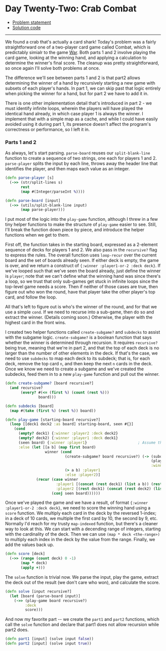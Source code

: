 # Day Twenty-Two: Crab Combat

* [Problem statement](https://adventofcode.com/2020/day/22)
* [Solution code](https://github.com/abyala/advent-2020-clojure/blob/master/src/advent_2020_clojure/day22.clj)

---

We found a crab that's actually a card shark! Today's problem was a fairly straightforward one of a two-player
card game called Combat, which is predictably simialr to the game [War](https://bicyclecards.com/how-to-play/war/).
Both parts 1 and 2 involve playing the card game, looking at the winning hand, and applying a calculation to
determine the winner's final score. The cleanup was pretty straightforward, so once again I'll solve both
problems at once.

The difference we'll see between parts 1 and 2 is that part2 allows determining the winner of a hand by
recursively starting a new game with subsets of each player's hands. In part 1, we can skip past that logic
entirely when picking the winner for a hand, but for part 2 we have to add it in.

There is one other implementation detail that's introduced in part 2 - we must identify infinite loops, wherein
the players will have played the identical hand already, in which case player 1 is always the winner. I
implement that with a simple map as a cache, and while I could have easily avoided using it during part 1,
its presence doesn't affect the program's correctness or performance, so I left it in.

### Parts 1 and 2

As always, let's start parsing. `parse-board` reuses our `split-blank-line` function to create a sequence of
two strings, one each for players 1 and 2. `parse-player` splits the input by each line, throws away the
header line that identifies the player, and then maps each value as an integer.

```clojure
(defn parse-player [s]
  (->> (str/split-lines s)
       rest
       (map #(Integer/parseInt %))))

(defn parse-board [input]
  (->> (utils/split-blank-line input)
       (map parse-player)))
```

I put most of the logic into the `play-game` function, although I threw in a few tiny helper functions
to make the structure of `play-game` easier to see.  Still, I'll break the function down piece by piece,
and introduce the helper functions when we get to them.

First off, the function takes in the starting board, expressed as a 2-element sequence of decks for players
1 and 2. We also pass in the `recursive?` flag to express the rules.  The overall function uses `loop-recur`
over the current board and the set of boards already seen. If either deck is empty, the game is over, and
we return a construct of `{:winner :player1-or-2 :deck deck}`. If we've looped such that we've seen the board
already, just define the winner is `player`; note that we can't define what the winning hand was since there's
a loop, so we trust that only sub-games get stuck in infinite loops since the top-level game needs a score.
Then if neither of those cases are true, then figure out who won the round, have that player take the other
player's top card, and follow the loop.

All that's left to figure out is who's the winner of the round, and for that we use a simple `cond`.
If we need to recurse into a sub-game, then do so and extract the winner. (Details coming soon.)
Otherwise, the player with the highest card in the front wins.

I created two helper functions called `create-subgame?` and `subdecks` to assist with the subgame logic.
`create-subgame?` is a boolean function that says whether the winner is determined through recursion.
It requires `recursive?` being true, meaning that we're in part 2, and that the top of each deck is no
larger than the number of other elements in the deck. If that's the case, we need to use `subdecks`
to map each deck to its subdeck; that is, for each deck, remove the top card `n`, and then keep the
next `n` cards in the deck. Once we know we need to create a subgame and we've created the subdecks,
feed them in to a new `play-game` function and pull out the winner.

```clojure
(defn create-subgame? [board recursive?]
  (and recursive?
       (every? #(<= (first %) (count (rest %)))
               board)))

(defn subdecks [board]
  (map #(take (first %) (rest %)) board))

(defn play-game [starting-board recursive?]
  (loop [[deck1 deck2 :as board] starting-board, seen #{}]
    (cond
      (empty? deck1) {:winner :player2 :deck deck2}
      (empty? deck2) {:winner :player1 :deck deck1}
      (seen board) {:winner :player1}                       ; Assume this doesn't happen at the top-level!
      :else (let [[a b] (map first board)
                  winner (cond
                           (create-subgame? board recursive?) (-> (subdecks board)
                                                                  (play-game recursive?)
                                                                  :winner)
                           (> a b) :player1
                           :else :player2)]
              (recur (case winner
                       :player1 [(concat (rest deck1) (list a b)) (rest deck2)]
                       :player2 [(rest deck1) (concat (rest deck2) (list b a))])
                     (conj seen board))))))
```

Once we've played the game and we have a result, of format `{:winner :player1-or-2 :deck deck}`, we need
to score the winning hand using a `score` function. We multiply each card in the deck by the
reversed 1-index; in a deck of 10 cards, we multiple the first card by 10, the second by 9, etc.
Normally I'd reach for my trusty `map-indexed` function, but there's a cleaner way to look at this.
We can start with a decending range of integers, starting with the cardinality of the deck. Then
we can use `(map * deck <the-range>)` to multiply each index in the deck by the value from the range.
Finally, we add the values back up.

```clojure
(defn score [deck]
  (->> (range (count deck) 0 -1)
       (map * deck)
       (apply +)))
```

The `solve` function is trivial now. We parse the input, play the game, extract the deck out of the
result (we don't care who won), and calculate the score.

```clojure
(defn solve [input recursive?]
  (let [board (parse-board input)]
    (->> (play-game board recursive?)
         :deck
         score)))
```

And now my favorite part -- we create the `part1` and `part2` functions, which call the `solve`
function and declare that part1 does not allow recursion while part2 does.

```clojure
(defn part1 [input] (solve input false))
(defn part2 [input] (solve input true))
```